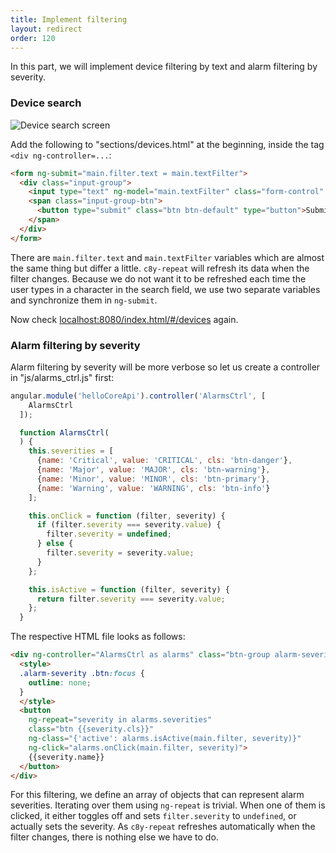 ```yaml
---
title: Implement filtering
layout: redirect
order: 120
---
```


In this part, we will implement device filtering by text and alarm filtering by severity.

### Device search

![Device search screen](/guides/images/smart-toolkit/fdevices.png)

Add the following to "sections/devices.html" at the beginning, inside the tag `<div ng-controller=...`:

```html
<form ng-submit="main.filter.text = main.textFilter">
  <div class="input-group">
    <input type="text" ng-model="main.textFilter" class="form-control" placeholder="Filter with device name...">
    <span class="input-group-btn">
      <button type="submit" class="btn btn-default" type="button">Submit</button>
    </span>
  </div>
</form>
```

There are `main.filter.text` and `main.textFilter` variables which are almost the same thing but differ a little. `c8y-repeat` will refresh its data when the filter changes. Because we do not want it to be refreshed each time the user types in a character in the search field, we use two separate variables and synchronize them in `ng-submit`.

Now check [localhost:8080/index.html/#/devices](http://localhost:8080/index.html/#/devices) again.

### Alarm filtering by severity

Alarm filtering by severity will be more verbose so let us create a controller in "js/alarms_ctrl.js" first:

```js
angular.module('helloCoreApi').controller('AlarmsCtrl', [
    AlarmsCtrl
  ]);

  function AlarmsCtrl(
  ) {
    this.severities = [
      {name: 'Critical', value: 'CRITICAL', cls: 'btn-danger'},
      {name: 'Major', value: 'MAJOR', cls: 'btn-warning'},
      {name: 'Minor', value: 'MINOR', cls: 'btn-primary'},
      {name: 'Warning', value: 'WARNING', cls: 'btn-info'}
    ];

    this.onClick = function (filter, severity) {
      if (filter.severity === severity.value) {
        filter.severity = undefined;
      } else {
        filter.severity = severity.value;
      }
    };

    this.isActive = function (filter, severity) {
      return filter.severity === severity.value;
    };
  }
```

The respective HTML file looks as follows:

```html
<div ng-controller="AlarmsCtrl as alarms" class="btn-group alarm-severity" role="group" aria-label="...">
  <style>
  .alarm-severity .btn:focus {
    outline: none;
  }
  </style>
  <button
    ng-repeat="severity in alarms.severities"
    class="btn {{severity.cls}}"
    ng-class="{'active': alarms.isActive(main.filter, severity)}"
    ng-click="alarms.onClick(main.filter, severity)">
    {{severity.name}}
  </button>
</div>
```

For this filtering, we define an array of objects that can represent alarm severities. Iterating over them using `ng-repeat` is trivial. When one of them is clicked, it either toggles off and sets `filter.severity` to `undefined`, or actually sets the severity. As `c8y-repeat` refreshes automatically when the filter changes, there is nothing else we have to do.
